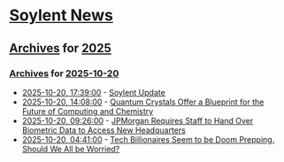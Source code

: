 # [Soylent News](../../../README.md)

## [Archives](../../index.md) for [2025](../index.md)

### [Archives](../../index.md) for [2025-10-20](index.md)

* [2025-10-20, 17:39:00](https://soylentnews.org/meta/article.pl?sid=25/10/20/098210&from=rss) - [Soylent Update](https://soylentnews.org/meta/article.pl?sid=25/10/20/098210&from=rss)
* [2025-10-20, 14:08:00](https://soylentnews.org/article.pl?sid=25/10/18/180239&from=rss) - [Quantum Crystals Offer a Blueprint for the Future of Computing and Chemistry](https://soylentnews.org/article.pl?sid=25/10/18/180239&from=rss)
* [2025-10-20, 09:26:00](https://soylentnews.org/article.pl?sid=25/10/18/1749235&from=rss) - [JPMorgan Requires Staff to Hand Over Biometric Data to Access New Headquarters](https://soylentnews.org/article.pl?sid=25/10/18/1749235&from=rss)
* [2025-10-20, 04:41:00](https://soylentnews.org/article.pl?sid=25/10/16/1551203&from=rss) - [Tech Billionaires Seem to be Doom Prepping. Should We All be Worried?](https://soylentnews.org/article.pl?sid=25/10/16/1551203&from=rss)
